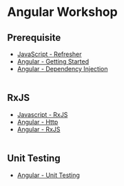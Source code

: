 # Angular Workshop

## Prerequisite

- [JavaScript - Refresher](./js-refresher.md)
- [Angular - Getting Started](./angular-getting-started.md)
- [Angular - Dependency Injection](./angular-indepth-di.md)
<br><br>

## RxJS

- [Javascript - RxJS](./js-rxjs.md)
- [Angular - Http](./angular-http.md)
- [Angular - RxJS](./angular-rxjs.md)
<br><br>

## Unit Testing

- [Angular - Unit Testing](./angular-unittest.md)
